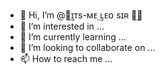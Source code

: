 - 👋 Hi, I’m @᭄͢ɪᴛs-ᴍᴇ ͢ʟᴇᴏ sɪʀ ᭄͢🍒
- 👀 I’m interested in ...
- 🌱 I’m currently learning ...
- 💞️ I’m looking to collaborate on ...
- 📫 How to reach me ...

<!---
Leosir/leo sir is a ✨ special ✨ repository because its `README.md` (this file) appears on your GitHub profile.
You can click the Preview link to take a look at your changes.
--->
